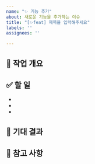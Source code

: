 ```yaml
---
name: "✨ 기능 추가"
about: 새로운 기능을 추가하는 이슈
title: "[✨feat] 제목을 입력해주세요"
labels: ''
assignees: ''

---
```


## 📌 작업 개요
<!-- 어떤 작업을 할 예정인지 간단히 설명해주세요 -->


## ✅ 할 일 
- 
- 
- 


## 🎯 기대 결과
<!-- 작업 완료 후 어떤 결과를 기대하는지 작성해주세요 -->


## 💬 참고 사항
<!-- 작업과 관련된 공지, 고민 또는 전달하고 싶은 내용이 있다면 자유롭게 작성해주세요 -->

